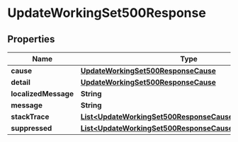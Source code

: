 

# UpdateWorkingSet500Response


## Properties

| Name | Type | Description | Notes |
|------------ | ------------- | ------------- | -------------|
|**cause** | [**UpdateWorkingSet500ResponseCause**](UpdateWorkingSet500ResponseCause.md) |  |  [optional] |
|**detail** | [**UpdateWorkingSet500ResponseCause**](UpdateWorkingSet500ResponseCause.md) |  |  [optional] |
|**localizedMessage** | **String** |  |  [optional] |
|**message** | **String** |  |  [optional] |
|**stackTrace** | [**List&lt;UpdateWorkingSet500ResponseCauseStackTraceInner&gt;**](UpdateWorkingSet500ResponseCauseStackTraceInner.md) |  |  [optional] |
|**suppressed** | [**List&lt;UpdateWorkingSet500ResponseCauseSuppressedInner&gt;**](UpdateWorkingSet500ResponseCauseSuppressedInner.md) |  |  [optional] |



